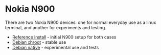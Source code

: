 # Nokia N900

There are two Nokia N900 devices: one for normal everyday use as a linux terminal, and another for experiments and testing. 

* [Reference install](reference-install/) - initial N900 setup for both cases
* [Debian chroot](debian-chroot/) - stable use
* [Debian native](debian-native/) - experimental use and tests
